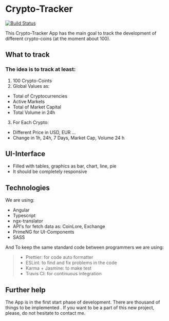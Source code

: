 # Crypto-Tracker

[![Build Status](https://travis-ci.org/MKortmann/Crypto-Tracker.svg?branch=master)](https://travis-ci.org/MKortmann/Crypto-Tracker)

This Crypto-Tracker App has the main goal to track the development of different crypto-coins (at the moment about 100).

## What to track

### The idea is to track at least:

1. 100 Crypto-Coints
2. Global Values as:

- Total of Cryptocurrencies
- Active Markets
- Total of Market Capital
- Total Volume in 24h

3. For Each Crypto:

- Different Price in USD, EUR ...
- Change in 1h, 24h, 7 Days, Market Cap, Volume 24 h

## UI-Interface

- Filled with tables, graphics as bar, chart, line, pie
- It should be completely responsive

## Technologies

We are using:

- Angular
- Typescript
- ngx-translator
- API's for fetch data as: CoinLore, Exchange
- PrimeNG for UI-Components
- SASS

And To keep the same standard code between programmers we are using:

> - Prettier: for code auto formatter
> - ESLint: to find and fix problems in the code
> - Karma + Jasmine: to make test
> - Travis CI: for continuous integration

## Further help

The App is in the first start phase of development. There are thousand of things to be implemented . If you want to be a part of this new project, please, do not hesitate to contact me.
